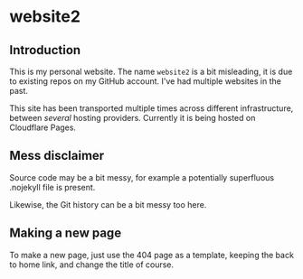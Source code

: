 # website2

## Introduction

This is my personal website. The name `website2` is a bit misleading, it is due to existing repos on my GitHub account. I've had multiple websites in the past.

This site has been transported multiple times across different infrastructure, between *several* hosting providers. Currently it is being hosted on Cloudflare Pages.

## Mess disclaimer

Source code may be a bit messy, for example a potentially superfluous .nojekyll file is present.

Likewise, the Git history can be a bit messy too here.

## Making a new page

To make a new page, just use the 404 page as a template, keeping the back to home link, and change the title of course.
